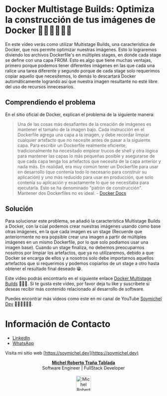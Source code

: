 # Docker Multistage Builds: Optimiza la construcción de tus imágenes de Docker 👨‍💻👨‍💻👨‍💻

En este vídeo verás como utilizar Multistage Builds, una característica de Docker, que nos permite optimizar nuestras imágenes. Esto lo lograremos diviendo los archivos Dockerfile's en múltiples stages, en donde cada stage se define con una capa FROM. Esto es algo que tiene muchas ventajas, primero porque podemos tener diferentes imágenes en las que cada una ralice una tarea diferente y segundo porque de cada stage solo requerimos copiar aquello que necesitemos, lo demás lo descartará Docker automáticamente logrando así que nuestra imagen resultante no esté libre del uso de recursos innecesarios.

## Comprendiendo el problema

En el sitio oficial de Docker, explican el problema de la siguiente manera:
> Una de las cosas más desafiantes de la creación de imágenes es mantener el tamaño de la imagen bajo. Cada instrucción en el Dockerfile agrega una capa a la imagen, y debe recordar limpiar cualquier artefacto que no necesite antes de pasar a la siguiente capa. Para escribir un Dockerfile realmente eficiente, tradicionalmente ha necesitado emplear trucos de shell y otra lógica para mantener las capas lo más pequeñas posible y asegurarse de que cada capa tenga los artefactos que necesita de la capa anterior y nada más. En realidad, era muy común tener un Dockerfile para usar en desarrollo (que contenía todo lo necesario para construir su aplicación) y uno más reducido para usar en producción, que solo contenía su aplicación y exactamente lo que se necesitaba para ejecutarla. Esto se ha denominado "patrón de construcción". Mantener dos Dockerfiles no es ideal. - [Docker Docs](https://docs.docker.com/develop/develop-images/multistage-build/)

## Solución

Para solucionar este problema, se añadió la característica Multistage Builds a Docker, con la cúal podemos crear nuestras imágenes usando como base otras imágenes, en la que cada imagen es un stage (Recuerde que anteriormente no era popsible crear una imagen a partir de múltiples imágenes en un mismo Dockerfile, por lo que solo podíamos usar una imagen base).  Cuando un stage finaliza, no debemos preocuparnos nosotros por limpiar los artefactos, que ya no utilizaremos, debido a que Docker se encarga de ellos y a nosotros solo debe importarnos aquellos artefactos que si requerimos y podemos copiarlos de un stage a otro hasta obtener el resultado final deseado 😁.

Este vídeo podrás encontrarlo en el siguiente enlace [Docker Multistage Builds](https://youtu.be/wtOS1_JHRLM) 👨‍💻🎉. Si te gusta este vídeo, por favor deja tu like y suscríbete si deseas recibir más contenido relacionado al desarrollo de software.

Puedes encontrar más vídeos como este en mi canal de YouTube [Soymichel Dev](https://youtube.soymichel.dev) 👨‍💻👩‍💻👩‍💻.

# Información de Contacto
- [LinkedIn](https://www.linkedin.com/in/soymichelt)
- [WhatsApp](https://wa.me/50583671719)

Visita mi sitio web [https://soymichel.dev](https://soymichel.dev)

<p align="center">
  <a href="https://soymichel.dev"><b>Michel Roberto Traña Tablada</b></a>
  <br />
  Software Engineer | FullStack Developer
  <br />
  <br />
  <img width="48" height="48" src="https://github.com/soymichelt/CV/raw/master/public/res/circleProfile64x64.png" alt="Michel Roberto Trañata Tablada | soymichel.dev">
</p>
